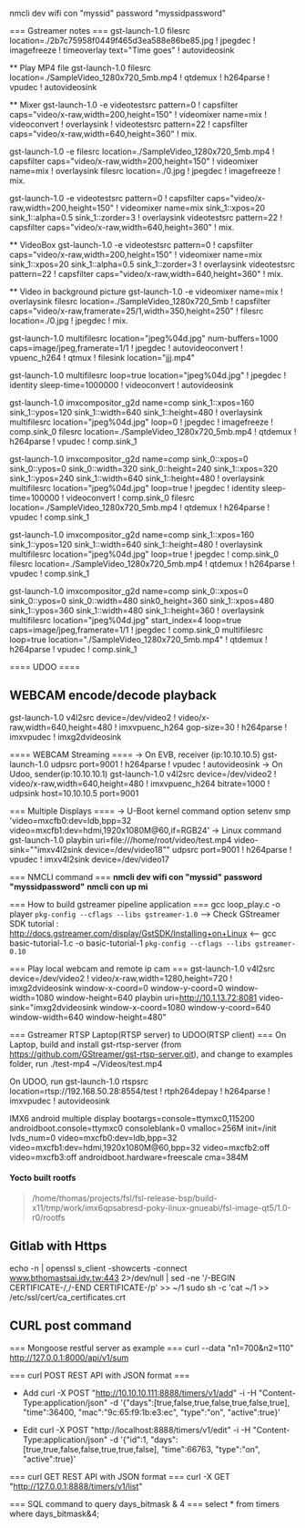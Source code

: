 nmcli dev wifi con "myssid" password "myssidpassword"

=== Gstreamer notes ===
gst-launch-1.0 filesrc location=./2b7c75958f0449f465d3ea588e86be85.jpg ! jpegdec ! imagefreeze ! timeoverlay text="Time goes" ! autovideosink

** Play MP4 file
gst-launch-1.0 filesrc location=./SampleVideo_1280x720_5mb.mp4 ! qtdemux ! h264parse ! vpudec ! autovideosink

** Mixer
gst-launch-1.0 -e videotestsrc pattern=0 ! capsfilter caps="video/x-raw,width=200,height=150" ! videomixer name=mix ! videoconvert ! overlaysink ! videotestsrc pattern=22 ! capsfilter caps="video/x-raw,width=640,height=360" ! mix.

gst-launch-1.0 -e filesrc location=./SampleVideo_1280x720_5mb.mp4 ! capsfilter caps="video/x-raw,width=200,height=150" ! videomixer name=mix ! overlaysink filesrc location=./0.jpg ! jpegdec ! imagefreeze ! mix.

gst-launch-1.0 -e videotestsrc pattern=0 ! capsfilter caps="video/x-raw,width=200,height=150" ! videomixer name=mix sink_1::xpos=20 sink_1::alpha=0.5 sink_1::zorder=3  ! overlaysink videotestsrc pattern=22 ! capsfilter caps="video/x-raw,width=640,height=360" ! mix.

** VideoBox
gst-launch-1.0 -e videotestsrc pattern=0 ! capsfilter caps="video/x-raw,width=200,height=150" ! videomixer name=mix sink_1::xpos=20 sink_1::alpha=0.5 sink_1::zorder=3  ! overlaysink videotestsrc pattern=22 ! capsfilter caps="video/x-raw,width=640,height=360" ! mix.

** Video in background picture
gst-launch-1.0 -e videomixer name=mix ! overlaysink filesrc location=./SampleVideo_1280x720_5mb ! capsfilter caps="video/x-raw,framerate=25/1,width=350,height=250" ! filesrc location=./0.jpg ! jpegdec ! mix.

gst-launch-1.0 multifilesrc location="jpeg%04d.jpg" num-buffers=1000 caps=image/jpeg,framerate=1/1 ! jpegdec ! autovideoconvert ! vpuenc_h264 ! qtmux ! filesink location="jjj.mp4"

gst-launch-1.0 multifilesrc loop=true location="jpeg%04d.jpg" ! jpegdec ! identity sleep-time=1000000 ! videoconvert ! autovideosink
 
gst-launch-1.0 imxcompositor_g2d name=comp sink_1::xpos=160 sink_1::ypos=120 sink_1::width=640 sink_1::height=480 ! overlaysink multifilesrc location="jpeg%04d.jpg" loop=0 ! jpegdec ! imagefreeze ! comp.sink_0 filesrc location=./SampleVideo_1280x720_5mb.mp4 ! qtdemux ! h264parse ! vpudec ! comp.sink_1

gst-launch-1.0 imxcompositor_g2d name=comp sink_0::xpos=0 sink_0::ypos=0 sink_0::width=320 sink_0::height=240 sink_1::xpos=320 sink_1::ypos=240 sink_1::width=640 sink_1::height=480 ! overlaysink multifilesrc location="jpeg%04d.jpg" loop=true ! jpegdec ! identity sleep-time=100000 ! videoconvert ! comp.sink_0 filesrc location=./SampleVideo_1280x720_5mb.mp4 ! qtdemux ! h264parse ! vpudec ! comp.sink_1

gst-launch-1.0 imxcompositor_g2d name=comp sink_1::xpos=160 sink_1::ypos=120 sink_1::width=640 sink_1::height=480 ! overlaysink multifilesrc location="jpeg%04d.jpg" loop=true ! jpegdec ! comp.sink_0 filesrc location=./SampleVideo_1280x720_5mb.mp4 ! qtdemux ! h264parse ! vpudec ! comp.sink_1


gst-launch-1.0 imxcompositor_g2d name=comp sink_0::xpos=0 sink_0::ypos=0 sink_0::width=480 sink0_height=360 sink_1::xpos=480 sink_1::ypos=360 sink_1::width=480 sink_1::height=360 ! overlaysink multifilesrc location="jpeg%04d.jpg" start_index=4 loop=true caps=image/jpeg,framerate=1/1 ! jpegdec ! comp.sink_0 multifilesrc loop=true location="./SampleVideo_1280x720_5mb.mp4" ! qtdemux ! h264parse ! vpudec ! comp.sink_1


==== UDOO ====
## WEBCAM encode/decode playback
gst-launch-1.0 v4l2src device=/dev/video2 ! video/x-raw,width=640,height=480 ! imxvpuenc_h264 gop-size=30 ! h264parse ! imxvpudec ! imxg2dvideosink

==== WEBCAM Streaming ====
-> On EVB, receiver (ip:10.10.10.5)
gst-launch-1.0 udpsrc port=9001 ! h264parse ! vpudec ! autovideosink
-> On Udoo, sender(ip:10.10.10.1)
gst-launch-1.0 v4l2src device=/dev/video2 ! video/x-raw,width=640,height=480 ! imxvpuenc_h264 bitrate=1000 ! udpsink host=10.10.10.5 port=9001

=== Multiple Displays ====
-> U-Boot kernel command option
setenv smp 'video=mxcfb0:dev=ldb,bpp=32 video=mxcfb1:dev=hdmi,1920x1080M@60,if=RGB24'
-> Linux command
gst-launch-1.0 playbin uri=file:///home/root/video/test.mp4 video-sink="\"imxv4l2sink device=/dev/video18\"" udpsrc port=9001 ! h264parse ! vpudec ! imxv4l2sink device=/dev/video17

=== NMCLI command ===
**nmcli dev wifi con "myssid" password "myssidpassword"**
**nmcli con up mi**


=== How to build gstreamer pipeline application ===
gcc loop_play.c -o player `pkg-config --cflags --libs gstreamer-1.0`
--> Check GStreamer SDK tutorial : http://docs.gstreamer.com/display/GstSDK/Installing+on+Linux <--
gcc basic-tutorial-1.c -o basic-tutorial-1 `pkg-config --cflags --libs gstreamer-0.10`

=== Play local webcam and remote ip cam ===
gst-launch-1.0 v4l2src device=/dev/video2 ! video/x-raw,width=1280,height=720 ! imxg2dvideosink window-x-coord=0 window-y-coord=0 window-width=1080 window-height=640 playbin uri=http://10.1.13.72:8081 video-sink="imxg2dvideosink window-x-coord=1080 window-y-coord=640 window-width=640 window-height=480"


=== Gstreamer RTSP Laptop(RTSP server) to UDOO(RTSP client) ===
On Laptop, build and install gst-rtsp-server (from https://github.com/GStreamer/gst-rtsp-server.git), and change to examples folder, run
./test-mp4 ~/Videos/test.mp4

On UDOO, run
gst-launch-1.0 rtspsrc location=rtsp://192.168.50.28:8554/test ! rtph264depay ! h264parse ! imxvpudec ! autovideosink

IMX6 android multiple display
bootargs=console=ttymxc0,115200 androidboot.console=ttymxc0 consoleblank=0 vmalloc=256M init=/init lvds_num=0 video=mxcfb0:dev=ldb,bpp=32 video=mxcfb1:dev=hdmi,1920x1080M@60,bpp=32 video=mxcfb2:off video=mxcfb3:off androidboot.hardware=freescale cma=384M

#### Yocto built rootfs ####
> /home/thomas/projects/fsl/fsl-release-bsp/build-x11/tmp/work/imx6qpsabresd-poky-linux-gnueabi/fsl-image-qt5/1.0-r0/rootfs


## Gitlab with Https ##
echo -n | openssl s_client -showcerts -connect www.bthomastsai.idv.tw:443 2>/dev/null | sed -ne '/-BEGIN CERTIFICATE-/,/-END CERTIFICATE-/p' >> ~/1
sudo sh -c 'cat ~/1 >> /etc/ssl/cert/ca_certificates.crt

## CURL post command ##
=== Mongoose restful server as example ===
curl --data "n1=700&n2=110" http://127.0.0.1:8000/api/v1/sum

=== curl POST REST API with JSON format ===
* Add
curl -X POST "http://10.10.10.111:8888/timers/v1/add" -i -H "Content-Type:application/json" -d '{"days":[true,false,true,false,true,false,true], "time":36400, "mac":"9c:65:f9:1b:e3:ec", "type":"on", "active":true}'

* Edit
curl -X POST "http://localhost:8888/timers/v1/edit" -i -H "Content-Type:application/json" -d '{"id":1, "days":[true,true,false,false,true,true,false], "time":66763, "type":"on", "active":true}'

=== curl GET REST API with JSON format ===
curl -X GET "http://127.0.0.1:8888/timers/v1/list"

=== SQL command to query days_bitmask & 4 ===
select * from timers where days_bitmask&4;

